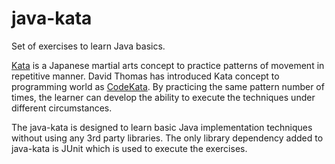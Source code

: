 # java-kata
Set of exercises to learn Java basics.

[Kata](https://en.wikipedia.org/wiki/Kata) is a Japanese martial arts concept to practice patterns of movement in repetitive manner. David Thomas has introduced Kata concept to programming world as [CodeKata](http://codekata.com/). By practicing the same pattern number of times, the learner can develop the ability to execute the techniques under different circumstances. 


The java-kata is designed to learn basic Java implementation techniques without using any 3rd party libraries. The only library dependency added to java-kata is JUnit which is used to execute the exercises. 
